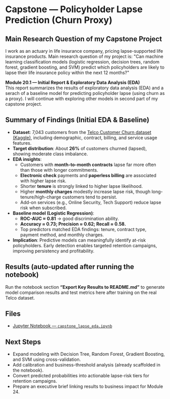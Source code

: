 # Capstone — Policyholder Lapse Prediction (Churn Proxy)

## Main Research Question of my Capstone Project
I work as an actuary in life insurance company, pricing lapse-supported life insurance products. Main research question of my project is: "Can machine learning classification models (logistic regression, decision trees, random forest, gradient boosting, and SVM) predict which policyholders are likely to lapse their life insurance policy within the next 12 months?"

**Module 20.1 — Initial Report & Exploratory Data Analysis (EDA)**  
This report summarizes the results of exploratory data analysis (EDA) and a serach of a baseline model for predicting policyholder lapse (using churn as a proxy). I will continue with exploring other models in second part of my capstone project.

## Summary of Findings (Initial EDA & Baseline)

- **Dataset**: 7,043 customers from the [Telco Customer Churn dataset (Kaggle)](https://www.kaggle.com/blastchar/telco-customer-churn), including demographic, contract, billing, and service usage features.
- **Target distribution**: About **26%** of customers churned (lapsed), showing moderate class imbalance.
- **EDA insights**:
  - Customers with **month-to-month contracts** lapse far more often than those with longer commitments.
  - **Electronic check** payments and **paperless billing** are associated with higher lapse risk.
  - Shorter **tenure** is strongly linked to higher lapse likelihood.
  - Higher **monthly charges** modestly increase lapse risk, though long-tenure/high-charge customers tend to persist.
  - Add-on services (e.g., Online Security, Tech Support) reduce lapse risk when subscribed.
- **Baseline model (Logistic Regression)**:
  - **ROC-AUC ≈ 0.81** → good discrimination ability.
  - **Accuracy ≈ 0.73; Precision ≈ 0.62; Recall ≈ 0.58.**
  - Top predictors matched EDA findings: tenure, contract type, payment method, and monthly charges.
- **Implication**: Predictive models can meaningfully identify at-risk policyholders. Early detection enables targeted retention campaigns, improving persistency and profitability.

## Results (auto-updated after running the notebook)

Run the notebook section **“Export Key Results to README.md”** to generate model comparison results and test metrics here after training on the real Telco dataset.

## Files

- [Jupyter Notebook — `capstone_lapse_eda.ipynb`](capstone_lapse_eda.ipynb)

## Next Steps

- Expand modeling with Decision Tree, Random Forest, Gradient Boosting, and SVM using cross-validation.
- Add calibration and business-threshold analysis (already scaffolded in the notebook).
- Convert predicted probabilities into actionable lapse-risk tiers for retention campaigns.
- Prepare an executive brief linking results to business impact for Module 24.

